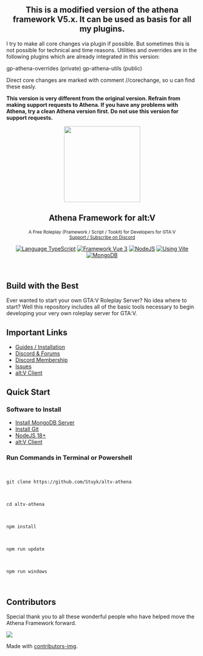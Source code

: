 <h2 align="center">
	This is a modified version of the athena framework V5.x.
    It can be used as basis for all my plugins.   
</h2>

I try to make all core changes via plugin if possible. But sometimes this is not possible for technical and time reasons. Utilities and overrides are in the following plugins which are already integrated in this version:

gp-athena-overrides (private)
gp-athena-utils (public)

Direct core changes are marked with comment //corechange, so u can find these easly.

<b>This version is very different from the original version. Refrain from making support requests to Athena. If you have any problems with Athena, try a clean Athena version first. Do not use this version for support requests.</b>

<p align="center">
    <img src="https://i.imgur.com/LhhWWET.png" width="200">
</p>

<h2 align="center">
	Athena Framework for alt:V      
</h2>

<p align="center">
    <sup>A Free Roleplay (Framework / Script / Tookit) for Developers for GTA:V</sup>
    <br />
    <sup>
        <a href="https://discord.com/servers/athena-framework-790039623648542760">Support / Subscribe on Discord</a>
    </sup>
</p>

<p align="center">
    <a href="https://typescriptlang.org" target="__blank"><img src="https://img.shields.io/badge/Typescript-Typescript-007acc?label=" alt="Language TypeScript"></a>
    <a href="https://vuejs.org" target="__blank"><img src="https://img.shields.io/badge/Framework-Vue%203-green.svg?label=" alt="Framework Vue 3"></a>
    <a href="https://nodejs.org" target="__blank"><img src="https://img.shields.io/badge/Using-NodeJS-darkgreen.svg?label=" alt="NodeJS"></a>
    <a href="https://vitejs.dev" target="__blank"><img src="https://img.shields.io/badge/Using-Vite-cyan.svg?label=" alt="Using Vite"></a>
    <a href="https://mongodb.com/" target="__blank"><img src="https://img.shields.io/badge/Using-MongoDB-green.svg?label=" alt="MongoDB"></a>
</p>

<br />

## Build with the Best

Ever wanted to start your own GTA:V Roleplay Server? No idea where to start? Well this repository includes all of the basic tools necessary to begin developing your very own roleplay server for GTA:V.

## Important Links

-   [Guides / Installation](https://athenaframework.com)
-   [Discord & Forums](https://ares.stuyk.com/v1/get/discord)
-   [Discord Membership](https://discord.com/servers/athena-framework-790039623648542760)
-   [Issues](https://github.com/Stuyk/altv-athena/issues)
-   [alt:V Client](https://altv.mp)

## Quick Start

### Software to Install

-   [Install MongoDB Server](https://www.mongodb.com/try/download/community)
-   [Install Git](https://git-scm.com/downloads)
-   [NodeJS 18+](https://nodejs.org/en/download/)
-   [alt:V Client](https://altv.mp/)

### Run Commands in Terminal or Powershell

<br />

```
git clone https://github.com/Stuyk/altv-athena
```

<br />

```
cd altv-athena
```

<br />

```
npm install
```

<br />

```
npm run update
```

<br />

```
npm run windows
```

<br />

## Contributors

Special thank you to all these wonderful people who have helped move the Athena Framework forward.

<a href = "https://github.com/stuyk/altv-athena/graphs/contributors">
  <img src="https://contrib.rocks/image?repo=stuyk/altv-athena"/>
</a>

Made with [contributors-img](https://contrib.rocks).
